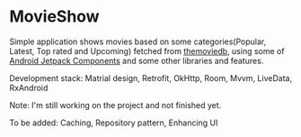 # MovieShow

Simple application shows movies based on some categories(Popular, Latest, Top rated and Upcoming) fetched from [themoviedb](https://www.themoviedb.org/), 
using some of [Android Jetpack Components](https://developer.android.com/jetpack) and some other libraries and features.

Development stack: Matrial design, Retrofit, OkHttp, Room, Mvvm, LiveData, RxAndroid 

Note: I'm still working on the project and not finished yet.

To be added: Caching, Repository pattern, Enhancing UI
